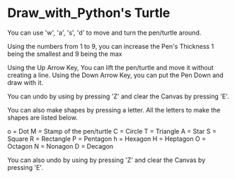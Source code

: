 # Draw_with_Python's Turtle

You can use 'w', 'a', 's', 'd' to move and turn the pen/turtle around.

Using the numbers from 1 to 9, you can increase the Pen's Thickness 1 being the smallest and 9 being the max

Using the Up Arrow Key, You can lift the pen/turtle and move it without creating a line. Using the Down Arrow Key, you can put the Pen Down and draw with it. 

You can undo by using by pressing 'Z' and clear the Canvas by pressing 'E'.

You can also make shapes by pressing a letter. All the letters to make the shapes are listed below.

o = Dot M = Stamp of the pen/turtle
C = Circle
T = Triangle
A = Star
S = Square
R = Rectangle
P = Pentagon
h = Hexagon
H = Heptagon
O = Octagon
N = Nonagon
D = Decagon

You can also undo by using by pressing 'Z' and clear the Canvas by pressing 'E'.
